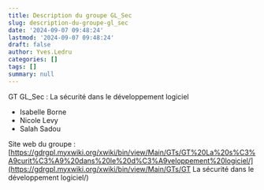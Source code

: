 ```yaml
---
title: Description du groupe GL_Sec
slug: description-du-groupe-gl_sec
date: '2024-09-07 09:48:24'
lastmod: '2024-09-07 09:48:24'
draft: false
author: Yves.Ledru
categories: []
tags: []
summary: null
---
```


GT GL_Sec :  La sécurité dans le développement logiciel

  * Isabelle Borne
  * Nicole Levy
  * Salah Sadou



Site web du groupe : [https://gdrgpl.myxwiki.org/xwiki/bin/view/Main/GTs/GT%20La%20s%C3%A9curit%C3%A9%20dans%20le%20d%C3%A9veloppement%20logiciel/](https://gdrgpl.myxwiki.org/xwiki/bin/view/Main/GTs/GT La sécurité dans le développement logiciel/)
